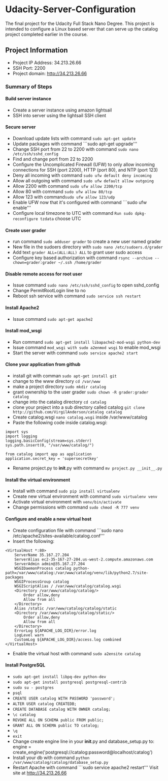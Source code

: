# Udacity-Server-Configuration
The final project for the Udacity Full Stack Nano Degree. This project is intended to configure a Linux based server that can serve up the catalog project completed earlier in the course. 

## Project Information
- Project IP Address: 34.213.26.66
- SSH Port: 2200
- Project domain: http://34.213.26.66

### Summary of Steps

#### Build server instance
- Create a server instance using amazon lightsail
- SSH into server using the lightsail SSH client

#### Secure server
- Download update lists with command ```sudo apt-get update```
- Update packages with command ```sudo apt-get upgrade'''
- Change SSH port from 22 to 2200 with command ```sudo nano /etc/ssh/sshd_config```
- Find and change port from 22 to 2200
- Configure the Uncomplicated Firewall (UFW) to only allow incoming connections for SSH (port 2200), HTTP (port 80), and NTP (port 123)
- Deny all incoming with command ```sudo ufw default deny incoming```
- Allow all outgoing with command ```sudo ufw default allow outgoing```
- Allow 2200 with command ```sudo ufw allow 2200/tcp```
- Allow 80 with command ```sudo ufw allow 80/tcp```
- Allow 123 with command```sudo ufw allow 123/udp```
- Enable UFW now that it's configured with command ```sudo ufw enable'''
- Configure local timezone to UTC with command ```Run sudo dpkg-reconfigure tzdata``` choose UTC

#### Create user grader
- run command ```sudo adduser grader``` to create a new user named grader
- New file in the sudoers directory with ```sudo nano /etc/sudoers.d/grader```
- Add text ```grader ALL=(ALL:ALL) ALL``` to grant user sudo access
- Configure key based authorization with command ```rsync --archive --chown=grader:grader ~/.ssh /home/grader```

#### Disable remote access for root user
- Issue command ```sudo nano /etc/ssh/sshd_config``` to open sshd_config
- Change PermitRootLogin line to no
- Reboot ssh service with command ```sudo service ssh restart```

#### Install Apache2 
- Issue command ```sudo apt-get apache2```

#### Install mod_wsgi
- Run command ```sudo apt-get install libapache2-mod-wsgi python-dev```
- Issue command ```mod_wsgi with sudo a2enmod wsgi``` to enable mod_wsgi
- Start the server with command ```sudo service apache2 start```

#### Clone your application from github
- install git with comman ```sudo apt-get install git```
- change to the www directory ```cd /var/www```
- make a project directory ```sudo mkdir catalog```
- grant ownership to the user grader ```sudo chown -R grader:grader catalog```
- change into the catalog directory ```cd catalog```
- clone your project into a sub directory called catalog ```git clone http://github.com/VirgilAnderson/catalog catalog```
- Create catalog.wsgi ```nano catalog.wsgi``` inside /var/www/catalog
- Paste the following code inside catalog.wsgi:
```
import sys
import logging
logging.basicConfig(stream=sys.stderr)
sys.path.insert(0, "/var/www/catalog/")

from catalog import app as application
application.secret_key = 'supersecretkey'
```
- Rename project.py to __init__.py with command ```mv project.py __init__.py```

#### Install the virtual environment
- Install with command ```sudo pip install virtualenv```
- Create new virtual environment with command ```sudo virtualenv venv```
- Activate virtual environment with ```venv/bin/activate```
- Change permissions with command ```sudo chmod -R 777 venv```

#### Configure and enable a new virtual host
- Create configuration file with command ```sudo nano /etc/apache2/sites-available/catalog.conf'''
- Insert the following:
```
<VirtualHost *:80>
    ServerName 35.167.27.204
    ServerAlias ec2-35-167-27-204.us-west-2.compute.amazonaws.com
    ServerAdmin admin@35.167.27.204
    WSGIDaemonProcess catalog python-path=/var/www/catalog:/var/www/catalog/venv/lib/python2.7/site-packages
    WSGIProcessGroup catalog
    WSGIScriptAlias / /var/www/catalog/catalog.wsgi
    <Directory /var/www/catalog/catalog/>
        Order allow,deny
        Allow from all
    </Directory>
    Alias /static /var/www/catalog/catalog/static
    <Directory /var/www/catalog/catalog/static/>
        Order allow,deny
        Allow from all
    </Directory>
    ErrorLog ${APACHE_LOG_DIR}/error.log
    LogLevel warn
    CustomLog ${APACHE_LOG_DIR}/access.log combined
</VirtualHost>
```
- Enable the virtual host with command ```sudo a2ensite catalog```

#### Install PostgreSQL
- ```sudo apt-get install libpq-dev python-dev```
- ```sudo apt-get install postgresql postgresql-contrib```
- ```sudo su - postgres```
- ```psql```
- ```CREATE USER catalog WITH PASSWORD 'password';```
- ```ALTER USER catalog CREATEDB;```
- ```CREATE DATABASE catalog WITH OWNER catalog;```
- ```\c catalog```
- ```REVOKE ALL ON SCHEMA public FROM public;```
- ```GRANT ALL ON SCHEMA public TO catalog;```
- ```\q```
- ```exit```
- Change create engine line in your __init__.py and database_setup.py to: engine = create_engine('postgresql://catalog:password@localhost/catalog')
- Install your db with command ```python /var/www/catalog/catalog/database_setup.py```
- Restart Apache with command ```sudo service apache2 restart'''
Visit site at http://34.213.26.66
